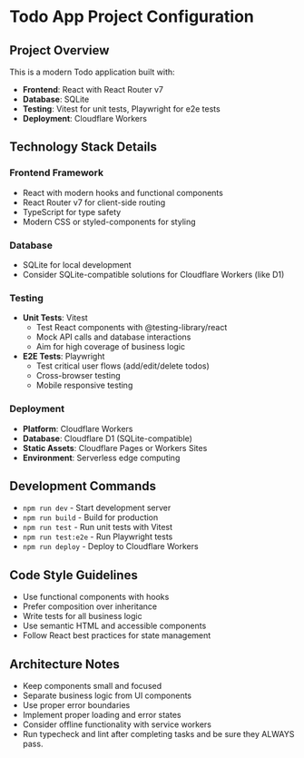 # Todo App Project Configuration

## Project Overview
This is a modern Todo application built with:
- **Frontend**: React with React Router v7
- **Database**: SQLite
- **Testing**: Vitest for unit tests, Playwright for e2e tests
- **Deployment**: Cloudflare Workers

## Technology Stack Details

### Frontend Framework
- React with modern hooks and functional components
- React Router v7 for client-side routing
- TypeScript for type safety
- Modern CSS or styled-components for styling

### Database
- SQLite for local development
- Consider SQLite-compatible solutions for Cloudflare Workers (like D1)

### Testing
- **Unit Tests**: Vitest
  - Test React components with @testing-library/react
  - Mock API calls and database interactions
  - Aim for high coverage of business logic
- **E2E Tests**: Playwright
  - Test critical user flows (add/edit/delete todos)
  - Cross-browser testing
  - Mobile responsive testing

### Deployment
- **Platform**: Cloudflare Workers
- **Database**: Cloudflare D1 (SQLite-compatible)
- **Static Assets**: Cloudflare Pages or Workers Sites
- **Environment**: Serverless edge computing

## Development Commands
- `npm run dev` - Start development server
- `npm run build` - Build for production
- `npm run test` - Run unit tests with Vitest
- `npm run test:e2e` - Run Playwright tests
- `npm run deploy` - Deploy to Cloudflare Workers

## Code Style Guidelines
- Use functional components with hooks
- Prefer composition over inheritance
- Write tests for all business logic
- Use semantic HTML and accessible components
- Follow React best practices for state management

## Architecture Notes
- Keep components small and focused
- Separate business logic from UI components
- Use proper error boundaries
- Implement proper loading and error states
- Consider offline functionality with service workers
- Run typecheck and lint after completing tasks and be sure they ALWAYS pass.